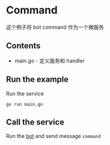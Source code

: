 # Command

这个例子将 bot command 作为一个微服务

## Contents

- main.go - 定义服务和 handler

## Run the example

Run the service

```shell
go run main.go
```

## Call the service

Run the [bot](https://micro.mu/docs/bot.html) and send message `command`
